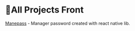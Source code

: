 # :tada:All Projects Front  
[Manepass](./manepass) - Manager password created with react native lib.  

